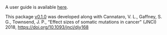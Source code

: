 A user guide is available [here](https://github.com/Townsend-Lab-Yale/cancereffectsizeR/blob/master/user_guide/cancereffectsizeR_user_guide.md). 

This package [v0.1.0](https://github.com/Townsend-Lab-Yale/cancereffectsizeR/releases/tag/0.1.0) was developed along with Cannataro, V. L., Gaffney, S. G., Townsend, J. P., “Effect sizes of somatic mutations in cancer" (JNCI) 2018, <https://doi.org/10.1093/jnci/djy168>

